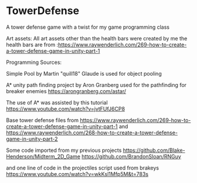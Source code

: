 # TowerDefense
A tower defense game with a twist for my game programming class

Art assets:
All art assets other than the health bars were created by me
the health bars are from :https://www.raywenderlich.com/269-how-to-create-a-tower-defense-game-in-unity-part-1


Programming Sources:

Simple Pool by Martin "quill18" Glaude is used for object pooling

A* unity path finding project by Aron Granberg
used for the pathfinding for breaker enemies
https://arongranberg.com/astar/

The use of A* was assisted by this tutorial
https://www.youtube.com/watch?v=jvtFUfJ6CP8

Base tower defense files from
https://www.raywenderlich.com/269-how-to-create-a-tower-defense-game-in-unity-part-1
and
https://www.raywenderlich.com/268-how-to-create-a-tower-defense-game-in-unity-part-2

Some code imported from my previous projects
https://github.com/Blake-Henderson/Midterm_2D_Game
https://github.com/BrandonSloan/RNGuy

and one line of code in the projectiles script used from brakeys
https://www.youtube.com/watch?v=wkKsl1Mfp5M&t=783s